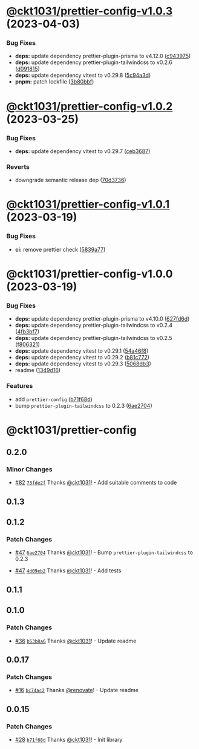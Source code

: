 # [@ckt1031/prettier-config-v1.0.3](https://github.com/ckt1031/nodejs-config/compare/@ckt1031/prettier-config-v1.0.2...@ckt1031/prettier-config-v1.0.3) (2023-04-03)

### Bug Fixes

- **deps:** update dependency prettier-plugin-prisma to v4.12.0 ([c943975](https://github.com/ckt1031/nodejs-config/commit/c9439756e4d6dd4e5631e1a0beb0fa6e2e905619))
- **deps:** update dependency prettier-plugin-tailwindcss to v0.2.6 ([d091815](https://github.com/ckt1031/nodejs-config/commit/d0918151f4024b926daf2b846c088939805976a9))
- **deps:** update dependency vitest to v0.29.8 ([5c94a3d](https://github.com/ckt1031/nodejs-config/commit/5c94a3dcbbb3cf6635198ac35641b6972586b6d7))
- **pnpm:** patch lockfile ([3b80bbf](https://github.com/ckt1031/nodejs-config/commit/3b80bbf946dfaec08143b5327cf486d632cec6d5))

# [@ckt1031/prettier-config-v1.0.2](https://github.com/ckt1031/nodejs-config/compare/@ckt1031/prettier-config-v1.0.1...@ckt1031/prettier-config-v1.0.2) (2023-03-25)

### Bug Fixes

- **deps:** update dependency vitest to v0.29.7 ([ceb3687](https://github.com/ckt1031/nodejs-config/commit/ceb3687cfcc95d4e76472414e12390c0fe59e35f))

### Reverts

- downgrade semantic release dep ([70d3736](https://github.com/ckt1031/nodejs-config/commit/70d3736d563a00912cad26ba151899c565f1ffb9))

# [@ckt1031/prettier-config-v1.0.1](https://github.com/ckt1031/nodejs-config/compare/@ckt1031/prettier-config-v1.0.0...@ckt1031/prettier-config-v1.0.1) (2023-03-19)

### Bug Fixes

- **ci:** remove prettier check ([5839a77](https://github.com/ckt1031/nodejs-config/commit/5839a77f5975b0bd0a216277bf78752a57c0d1d8))

# @ckt1031/prettier-config-v1.0.0 (2023-03-19)

### Bug Fixes

- **deps:** update dependency prettier-plugin-prisma to v4.10.0 ([627fd6d](https://github.com/ckt1031/nodejs-config/commit/627fd6d8007ede518754b57920b72938aee6096c))
- **deps:** update dependency prettier-plugin-tailwindcss to v0.2.4 ([4fb3bf7](https://github.com/ckt1031/nodejs-config/commit/4fb3bf7bdab8a8ef7eb174d08f301661bcaf3738))
- **deps:** update dependency prettier-plugin-tailwindcss to v0.2.5 ([f806321](https://github.com/ckt1031/nodejs-config/commit/f806321aabbab5c7bec77152072ef4552efbceff))
- **deps:** update dependency vitest to v0.29.1 ([54a46f8](https://github.com/ckt1031/nodejs-config/commit/54a46f812674cff44071bb7fd1d429a98de588b6))
- **deps:** update dependency vitest to v0.29.2 ([b81c772](https://github.com/ckt1031/nodejs-config/commit/b81c772dfac59f7e09479782aa2556dd4a377f33))
- **deps:** update dependency vitest to v0.29.3 ([5068db3](https://github.com/ckt1031/nodejs-config/commit/5068db3900de10a8807e4696a1805b4a936e8fc1))
- readme ([1349d16](https://github.com/ckt1031/nodejs-config/commit/1349d16dffb9d66dd6bda3f79d31b957c1db5c32))

### Features

- add `prettier-config` ([b71f68d](https://github.com/ckt1031/nodejs-config/commit/b71f68d37418d19423b0fe78cdb5be30e552f766))
- bump `prettier-plugin-tailwindcss` to 0.2.3 ([6ae2704](https://github.com/ckt1031/nodejs-config/commit/6ae27043ec69ec902bb7935e91fddcd2b4917c95))

# @ckt1031/prettier-config

## 0.2.0

### Minor Changes

- [#82](https://github.com/ckt1031/nodejs-config/pull/82) [`73fde2f`](https://github.com/ckt1031/nodejs-config/commit/73fde2f8a693f03f24d34a42220d12ec1a2b6c98) Thanks [@ckt1031](https://github.com/ckt1031)! - Add suitable comments to code

## 0.1.3

## 0.1.2

### Patch Changes

- [#47](https://github.com/ckt1031/nodejs-config/pull/47) [`6ae2704`](https://github.com/ckt1031/nodejs-config/commit/6ae27043ec69ec902bb7935e91fddcd2b4917c95) Thanks [@ckt1031](https://github.com/ckt1031)! - Bump `prettier-plugin-tailwindcss` to 0.2.3

- [#47](https://github.com/ckt1031/nodejs-config/pull/47) [`4d09eb2`](https://github.com/ckt1031/nodejs-config/commit/4d09eb29c84e29d65a2756d7ce38870c6400d9cf) Thanks [@ckt1031](https://github.com/ckt1031)! - Add tests

## 0.1.1

## 0.1.0

### Patch Changes

- [#36](https://github.com/ckt1031/nodejs-config/pull/36) [`b53b8a6`](https://github.com/ckt1031/nodejs-config/commit/b53b8a66e89d51ec5483aefb2fadfca1e57cb7e2) Thanks [@ckt1031](https://github.com/ckt1031)! - Update readme

## 0.0.17

### Patch Changes

- [#16](https://github.com/ckt1031/nodejs-config/pull/16) [`bc74ac2`](https://github.com/ckt1031/nodejs-config/commit/bc74ac231e83840e46ff4c94e595fd55888d5ee3) Thanks [@renovate](https://github.com/apps/renovate)! - Update readme

## 0.0.15

### Patch Changes

- [#28](https://github.com/ckt1031/nodejs-config/pull/28) [`b71f68d`](https://github.com/ckt1031/nodejs-config/commit/b71f68d37418d19423b0fe78cdb5be30e552f766) Thanks [@ckt1031](https://github.com/ckt1031)! - Init library
